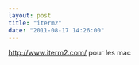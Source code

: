 ```yaml
---
layout: post
title: "iterm2"
date: "2011-08-17 14:26:00"
---
```

<a href="http://www.iterm2.com/">http://www.iterm2.com/</a> pour les mac
